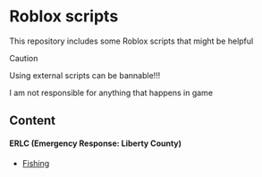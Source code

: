 # Roblox scripts
This repository includes some Roblox scripts that might be helpful
> [!CAUTION]
> Using external scripts can be bannable!!!
> 
> I am not responsible for anything that happens in game

## Content
#### ERLC (Emergency Response: Liberty County)
- [Fishing](/erlc/fishing.md)
